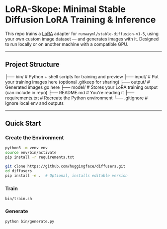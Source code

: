# LoRA-Skope: Minimal Stable Diffusion LoRA Training & Inference

This repo trains a [LoRA](https://arxiv.org/abs/2106.09685) adapter for `runwayml/stable-diffusion-v1-5`, using your own custom image dataset — and generates images with it. Designed to run locally or on another machine with a compatible GPU.

---

## Project Structure

├── bin/ # Python + shell scripts for training and preview
├── input/ # Put your training images here (optional .gitkeep for sharing)
├── output/ # Generated images go here
├── model/ # Stores your LoRA training output (can include in repo)
├── README.md # You're reading it
├── requirements.txt # Recreate the Python environment
└── .gitignore # Ignore local env and outputs

---

## Quick Start

### Create the Environment

```bash
python3 -m venv env
source env/bin/activate
pip install -r requirements.txt

git clone https://github.com/huggingface/diffusers.git
cd diffusers
pip install -e .  # Optional, installs editable version
```

### Train

```
bin/train.sh
```

### Generate

```
python bin/generate.py
```


